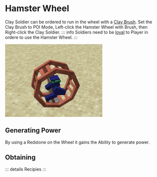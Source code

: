# Hamster Wheel

<ImgInfo>
  <template v-slot:img>
    <Item name="hamster_wheel"/>
  </template>
  <template v-slot:info>
    Allows Clay Soldiers to run forever, and use all their excess energy.
  </template>
</ImgInfo>


Clay Soldier can be ordered to run in the wheel with a [Clay Brush](./clay-brush.md#clay_brush_poi).
Set the Clay Brush to POI Mode, Left-click the Hamster Wheel with Brush, then Right-click the Clay Soldier.
::: info
Soldiers need to be [loyal](../clay-soldiers.md#gaining-loyalty-from-a-team) to Player in ordere to use the Hamster Wheel.
:::

![Hamster Wheel Soldier Running](../../assets/hamster-wheel-run.gif)

## Generating Power

By using a Redstone on the Wheel it gains the Ability to generate power.

## Obtaining

::: details Recipies
<recipe-crafting
slot_2="copper_ingot"
slot_4="copper_ingot" slot_5="stick" slot_6="copper_ingot"
slot_7="stone" slot_8="copper_ingot" slot_9="stone"  
result="hamster_wheel"/>
:::